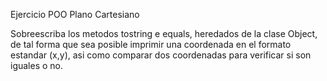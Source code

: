 Ejercicio POO Plano Cartesiano

Sobreescriba los metodos tostring e equals, heredados de la clase Object, de tal forma que sea posible imprimir una coordenada en el formato estandar (x,y), asi como comparar dos coordenadas para verificar si son iguales o no.
